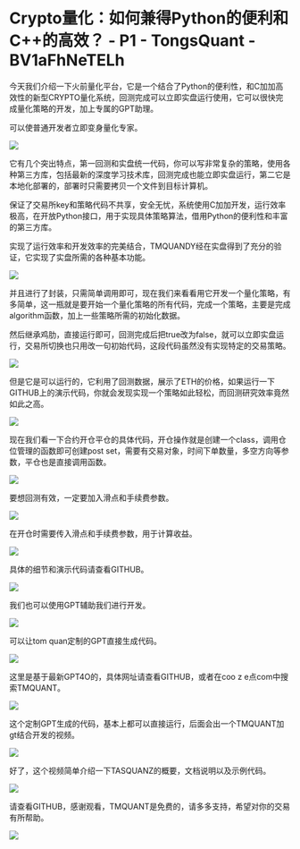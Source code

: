 # Crypto量化：如何兼得Python的便利和C++的高效？ - P1 - TongsQuant - BV1aFhNeTELh

今天我们介绍一下火前量化平台，它是一个结合了Python的便利性，和C加加高效性的新型CRYPTO量化系统，回测完成可以立即实盘运行使用，它可以很快完成量化策略的开发，加上专属的GPT助理。

可以使普通开发者立即变身量化专家。

![](img/59b0e186138ffa97de4bfa4eeebd2022_1.png)

它有几个突出特点，第一回测和实盘统一代码，你可以写非常复杂的策略，使用各种第三方库，包括最新的深度学习技术库，回测完成也能立即实盘运行，第二它是本地化部署的，部署时只需要拷贝一个文件到目标计算机。

保证了交易所key和策略代码不共享，安全无忧，系统使用C加加开发，运行效率极高，在开放Python接口，用于实现具体策略算法，借用Python的便利性和丰富的第三方库。

实现了运行效率和开发效率的完美结合，TMQUANDY经在实盘得到了充分的验证，它实现了实盘所需的各种基本功能。



![](img/59b0e186138ffa97de4bfa4eeebd2022_3.png)

并且进行了封装，只需简单调用即可，现在我们来看看用它开发一个量化策略，有多简单，这一瓶就是要开始一个量化策略的所有代码，完成一个策略，主要是完成algorithm函数，加上一些策略所需的初始化数据。

然后继承鸡肋，直接运行即可，回测完成后把true改为false，就可以立即实盘运行，交易所切换也只用改一句初始代码，这段代码虽然没有实现特定的交易策略。



![](img/59b0e186138ffa97de4bfa4eeebd2022_5.png)

但是它是可以运行的，它利用了回测数据，展示了ETH的价格，如果运行一下GITHUB上的演示代码，你就会发现实现一个策略如此轻松，而回测研究效率竟然如此之高。



![](img/59b0e186138ffa97de4bfa4eeebd2022_7.png)

现在我们看一下合约开仓平仓的具体代码，开仓操作就是创建一个class，调用仓位管理的函数即可创建post set，需要有交易对象，时间下单数量，多空方向等参数，平仓也是直接调用函数。



![](img/59b0e186138ffa97de4bfa4eeebd2022_9.png)

要想回测有效，一定要加入滑点和手续费参数。

![](img/59b0e186138ffa97de4bfa4eeebd2022_11.png)

在开仓时需要传入滑点和手续费参数，用于计算收益。

![](img/59b0e186138ffa97de4bfa4eeebd2022_13.png)

具体的细节和演示代码请查看GITHUB。

![](img/59b0e186138ffa97de4bfa4eeebd2022_15.png)

我们也可以使用GPT辅助我们进行开发。

![](img/59b0e186138ffa97de4bfa4eeebd2022_17.png)

可以让tom quan定制的GPT直接生成代码。

![](img/59b0e186138ffa97de4bfa4eeebd2022_19.png)

这里是基于最新GPT4O的，具体网址请查看GITHUB，或者在coo z e点com中搜索TMQUANT。



![](img/59b0e186138ffa97de4bfa4eeebd2022_21.png)

这个定制GPT生成的代码，基本上都可以直接运行，后面会出一个TMQUANT加gt结合开发的视频。

![](img/59b0e186138ffa97de4bfa4eeebd2022_23.png)

好了，这个视频简单介绍一下TASQUANZ的概要，文档说明以及示例代码。

![](img/59b0e186138ffa97de4bfa4eeebd2022_25.png)

请查看GITHUB，感谢观看，TMQUANT是免费的，请多多支持，希望对你的交易有所帮助。

![](img/59b0e186138ffa97de4bfa4eeebd2022_27.png)